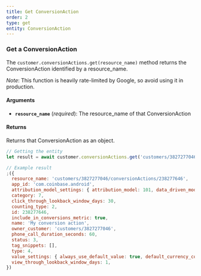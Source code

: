 ```yaml
---
title: Get ConversionAction
order: 2
type: get
entity: ConversionAction
---
```


### Get a ConversionAction

The `customer.conversionActions.get(resource_name)` method returns the ConversionAction identified by a resource_name.

_Note_: This function is heavily rate-limited by Google, so avoid using it in production.

#### Arguments

- **`resource_name`** (_required_): The resource_name of that ConversionAction

#### Returns

Returns that ConversionAction as an object.

```javascript
// Getting the entity
let result = await customer.conversionActions.get('customers/3827277046/conversionActions/238277646')
```

```javascript
// Example result
;({
  resource_name: 'customers/3827277046/conversionActions/238277646',
  app_id: 'com.coinbase.android',
  attribution_model_settings: { attribution_model: 101, data_driven_model_status: 5 },
  category: 7,
  click_through_lookback_window_days: 30,
  counting_type: 2,
  id: 238277646,
  include_in_conversions_metric: true,
  name: 'My conversion action',
  owner_customer: 'customers/3827277046',
  phone_call_duration_seconds: 60,
  status: 3,
  tag_snippets: [],
  type: 4,
  value_settings: { always_use_default_value: true, default_currency_code: 'GBP', default_value: 1 },
  view_through_lookback_window_days: 1,
})
```
